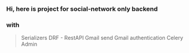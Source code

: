 ### Hi, here is project for social-network only backend
### with

>Serializers
>DRF - RestAPI
>Gmail send
>Gmail authentication
>Celery
>Admin
